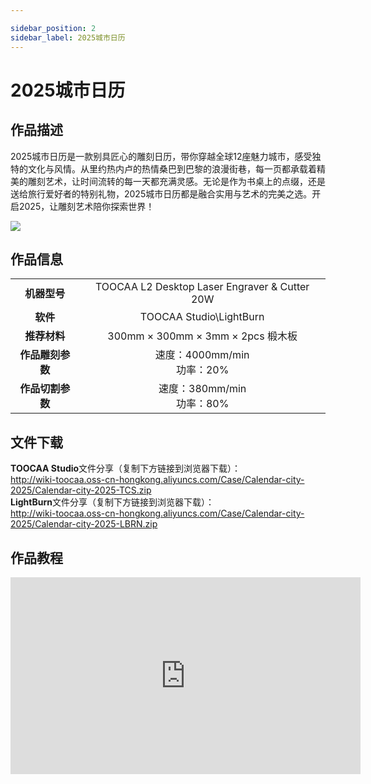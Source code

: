 ```yaml
---

sidebar_position: 2
sidebar_label: 2025城市日历
---
```

# 2025城市日历
## 作品描述
2025城市日历是一款别具匠心的雕刻日历，带你穿越全球12座魅力城市，感受独特的文化与风情。从里约热内卢的热情桑巴到巴黎的浪漫街巷，每一页都承载着精美的雕刻艺术，让时间流转的每一天都充满灵感。无论是作为书桌上的点缀，还是送给旅行爱好者的特别礼物，2025城市日历都是融合实用与艺术的完美之选。开启2025，让雕刻艺术陪你探索世界！

![](http://wiki-toocaa.oss-cn-hongkong.aliyuncs.com/Case/Calendar-city-2025/main.png)

## 作品信息
|  |  |  
| :---: | :---: | 
| **机器型号** | TOOCAA L2 Desktop Laser Engraver & Cutter 20W |
| **软件** | TOOCAA Studio\LightBurn |
| **推荐材料** | 300mm × 300mm × 3mm × 2pcs 椴木板 |
| **作品雕刻参数** | 速度：4000mm/min<br/>功率：20% |
| **作品切割参数** | 速度：380mm/min<br/>功率：80% |

## 文件下载
**TOOCAA Studio**文件分享（复制下方链接到浏览器下载）：<br/>
http://wiki-toocaa.oss-cn-hongkong.aliyuncs.com/Case/Calendar-city-2025/Calendar-city-2025-TCS.zip  <br/>
**LightBurn**文件分享（复制下方链接到浏览器下载）：<br/>
http://wiki-toocaa.oss-cn-hongkong.aliyuncs.com/Case/Calendar-city-2025/Calendar-city-2025-LBRN.zip  


## 作品教程
<iframe 
    width="560" 
    height="315" 
    src="https://www.youtube.com/embed/kOYFGWlZsFA" 
    frameborder="0" 
    allow="accelerometer; autoplay; clipboard-write; encrypted-media; gyroscope; picture-in-picture; fullscreen" 
    allowfullscreen>
</iframe>
